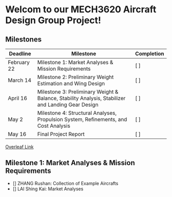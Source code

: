 # Welcom to our MECH3620 Aircraft Design Group Project!
## Milestones
| Deadline       | Milestone                                         | Completion |
|----------------|---------------------------------------------------|------------|
| February 22    | Milestone 1: Market Analyses & Mission Requirements | [ ]        |
| March 14       | Milestone 2: Preliminary Weight Estimation and Wing Design | [ ]        |
| April 16       | Milestone 3: Preliminary Weight & Balance, Stability Analysis, Stabilizer and Landing Gear Design | [ ]        |
| May 2          | Milestone 4: Structural Analyses, Propulsion System, Refinements, and Cost Analysis | [ ]        |
| May 16         | Final Project Report                              | [ ]        |

[Overleaf Link](https://www.overleaf.com/2749244943sytfjxxdtqnv#ebe4f7)
## Milestone 1: Market Analyses & Mission Requirements
 - [] ZHANG Rushan: Collection of Example Aircrafts
 - [] LAI Shing Kai: Market Analyses
